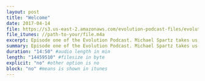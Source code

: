```yaml
---
layout: post
title: "Welcome"
date: 2017-04-14
file: https://s3.us-east-2.amazonaws.com/evolution-podcast-files/evolution-2017/001-evolution-welcome.mp3
file_itunes: //path-to-your/file.m4a
excerpt: Episode one of the Evolution Podcast. Michael Spartz takes us on an exciting preview of the coming and the amazing line up of interviews to come. We look forward to our launch on May 1st of 2017!
summary: Episode one of the Evolution Podcast. Michael Spartz takes us on an exciting preview of the coming and the amazing line up of interviews to come. We look forward to our launch on May 1st of 2017!
duration: "14:50" #audio length in min
length: "14459510" #filesize in byte
explicit: "no" #other option is no
block: "no" #means is shown in itunes
---
```

